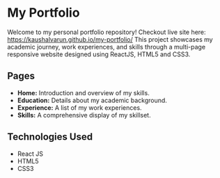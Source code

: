 # My Portfolio

Welcome to my personal portfolio repository!
Checkout live site here: https://kaushalvarun.github.io/my-portfolio/
This project showcases my academic journey, work experiences, and skills through a multi-page responsive website designed using ReactJS, HTML5 and CSS3.

## Pages

- **Home:** Introduction and overview of my skills.
- **Education:** Details about my academic background.
- **Experience:** A list of my work experiences.
- **Skills:** A comprehensive display of my skillset.

## Technologies Used
- React JS
- HTML5
- CSS3